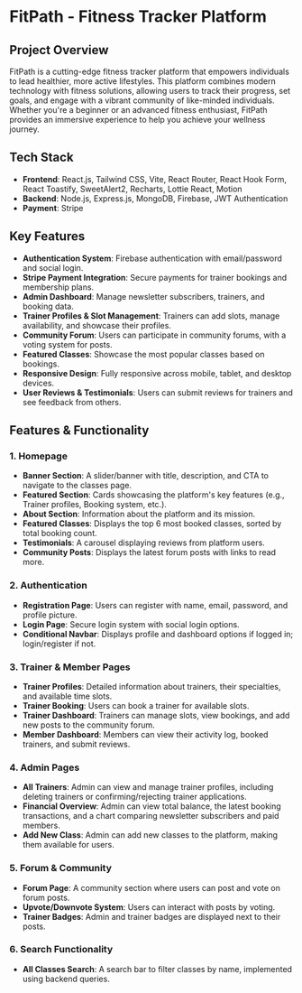# FitPath - Fitness Tracker Platform

## Project Overview
FitPath is a cutting-edge fitness tracker platform that empowers individuals to lead healthier, more active lifestyles. This platform combines modern technology with fitness solutions, allowing users to track their progress, set goals, and engage with a vibrant community of like-minded individuals. Whether you're a beginner or an advanced fitness enthusiast, FitPath provides an immersive experience to help you achieve your wellness journey.

## Tech Stack
- **Frontend**: React.js, Tailwind CSS, Vite, React Router, React Hook Form, React Toastify, SweetAlert2, Recharts, Lottie React, Motion
- **Backend**: Node.js, Express.js, MongoDB, Firebase, JWT Authentication
- **Payment**: Stripe

## Key Features
- **Authentication System**: Firebase authentication with email/password and social login.
- **Stripe Payment Integration**: Secure payments for trainer bookings and membership plans.
- **Admin Dashboard**: Manage newsletter subscribers, trainers, and booking data.
- **Trainer Profiles & Slot Management**: Trainers can add slots, manage availability, and showcase their profiles.
- **Community Forum**: Users can participate in community forums, with a voting system for posts.
- **Featured Classes**: Showcase the most popular classes based on bookings.
- **Responsive Design**: Fully responsive across mobile, tablet, and desktop devices.
- **User Reviews & Testimonials**: Users can submit reviews for trainers and see feedback from others.

## Features & Functionality

### 1. **Homepage**
- **Banner Section**: A slider/banner with title, description, and CTA to navigate to the classes page.
- **Featured Section**: Cards showcasing the platform's key features (e.g., Trainer profiles, Booking system, etc.).
- **About Section**: Information about the platform and its mission.
- **Featured Classes**: Displays the top 6 most booked classes, sorted by total booking count.
- **Testimonials**: A carousel displaying reviews from platform users.
- **Community Posts**: Displays the latest forum posts with links to read more.

### 2. **Authentication**
- **Registration Page**: Users can register with name, email, password, and profile picture.
- **Login Page**: Secure login system with social login options.
- **Conditional Navbar**: Displays profile and dashboard options if logged in; login/register if not.

### 3. **Trainer & Member Pages**
- **Trainer Profiles**: Detailed information about trainers, their specialties, and available time slots.
- **Trainer Booking**: Users can book a trainer for available slots.
- **Trainer Dashboard**: Trainers can manage slots, view bookings, and add new posts to the community forum.
- **Member Dashboard**: Members can view their activity log, booked trainers, and submit reviews.

### 4. **Admin Pages**
- **All Trainers**: Admin can view and manage trainer profiles, including deleting trainers or confirming/rejecting trainer applications.
- **Financial Overview**: Admin can view total balance, the latest booking transactions, and a chart comparing newsletter subscribers and paid members.
- **Add New Class**: Admin can add new classes to the platform, making them available for users.

### 5. **Forum & Community**
- **Forum Page**: A community section where users can post and vote on forum posts.
- **Upvote/Downvote System**: Users can interact with posts by voting.
- **Trainer Badges**: Admin and trainer badges are displayed next to their posts.

### 6. **Search Functionality**
- **All Classes Search**: A search bar to filter classes by name, implemented using backend queries.

